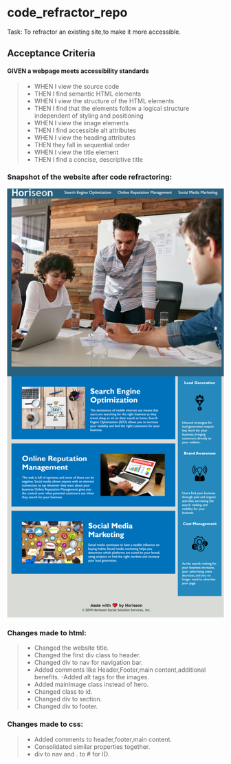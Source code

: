 # code_refractor_repo
Task: To refractor an existing site,to make it more accessible.

## Acceptance Criteria

#### GIVEN a webpage meets accessibility standards
>
> - WHEN I view the source code
> - THEN I find semantic HTML elements
> - WHEN I view the structure of the HTML elements
> - THEN I find that the elements follow a logical structure independent of styling and positioning
> - WHEN I view the image elements
> - THEN I find accessible alt attributes
> - WHEN I view the heading attributes
> - THEN they fall in sequential order
> - WHEN I view the title element
> - THEN I find a concise, descriptive title

### Snapshot of the website after code refractoring:
![snapshot](snapshot.png) 

### Changes made to html:
> - Changed the website title.
> - Changed the first div class to header.
> - Changed div to nav for navigation bar.
> - Added comments like Header,Footer,main content,additional benefits.
> -Added alt tags for the images.
> - Added mainImage class instead of hero.
> - Changed class to id.
> - Changed div to section.
> - Changed div to footer.

### Changes made to css:
> - Added comments to header,footer,main content.
> - Consolidated similar properties together.
> - div to nav and . to # for ID.


